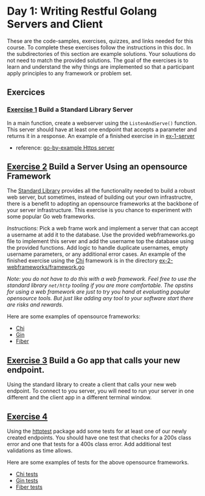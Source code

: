 # Day 1: Writing Restful Golang Servers and Client

These are the code-samples, exercises, quizzes, and links needed for this course. To complete these exercises follow the instructions in this doc. In the subdirectories of this section are example solutions. Your soluutions do not need to match the provided solutions. The goal of the exercises is to learn and understand the why things are implemented so that a participant apply principles to any framework or problem set. 

## Exercices

### [Exercise 1](/ex-1-servers/server.go) Build a Standard Library Server 

In a main function, create a webserver using the `ListenAndServe()` function. This server should have at least one endpoint that accepts a parameter and returns it in a response. An example of a finished exercise in in [ex-1-server](ex-1-servers/server.go)

- reference: [go-by-example Https server](https://gobyexample.com/http-servers)

## [Exercise 2](/ex-2-web-frameworks/framework.go)  Build a Server Using an opensource Framework

The [Standard Library](https://pkg.go.dev/net/http) provides all the functionality needed to build a robust web server, but sometimes, instead of building out your own infrastructre, there is a benefit to adopting an opensource frameworks at the backbone of your server infrastructure. This exercise is you chance to experiment with some popular Go web frameworks.

*Instructions:* Pick a web frame work and implement a server that can accept a username at add it to the database. Use the provided webframeworks.go file to implement this server and add the username top the database using the provided functions. Add logic to handle duplicate usernames, empty username parameters, or any additional error cases. An example of the finished exercise using the [Chi]() framework is in the directory [ex-2-webframeworks/framework.go](/ex-2-webframeworks/framework.go)

_*Note:* you do not have to do this with a web framework. Feel free to use the standard library `net/http` tooling if you are more comfortable. The opstins for using a web framework are just to try you hand at evaluating popular opensource tools. But just like adding any tool to your software start there are risks and rewards._

Here are some examples of opensource frameworks:
- [Chi](https://github.com/go-chi/chi)
- [Gin](https://github.com/gin-gonic/gin) <!-- uses it own context that predates context.Context-->
- [Fiber](https://github.com/gofiber/fiber) <!-- uses fasthhtp -->

## [Exercise 3](/ex-3-clients/client.go) Build a Go app that calls your new endpoint.

Using the standard library to create a client that calls your new web endpoint. To connect to you server, you will need to run your server in one different and the client app in a different terminal window.

## [Exercise 4](/ex-4-test/framework_tests.go)

Using the [httptest](https://pkg.go.dev/net/http/httptest#example-ResponseRecorder) package add some tests for at least one of our newly created endpoints. You should have one test that checks for a 200s class error and one that tests for a 400s class error. Add additional test validations as time allows.

Here are some examples of tests for the above opensource frameworks.
- [Chi tests](https://go-chi.io/#/pages/testing)
- [Gin tests](https://gin-gonic.com/docs/testing/)
- [Fiber tests](https://docs.gofiber.io/api/app#test)
